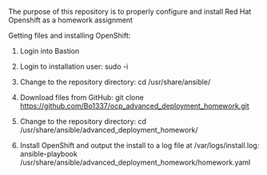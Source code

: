 The purpose of this repository is to properly configure and install Red Hat Openshift as a homework assignment

Getting files and installing OpenShift:
1.	Login into Bastion

2.	Login to installation user:
    sudo -i
    
3.	Change to the repository directory:
    cd /usr/share/ansible/
    
4.	Download files from GitHub:
    git clone https://github.com/Bo1337/ocp_advanced_deployment_homework.git
    
4.	Change to the repository directory:
    cd /usr/share/ansible/advanced_deployment_homework/
    
5.	Install OpenShift and output the install to a log file at /var/logs/install.log:
	ansible-playbook /usr/share/ansible/advanced_deployment_homework/homework.yaml